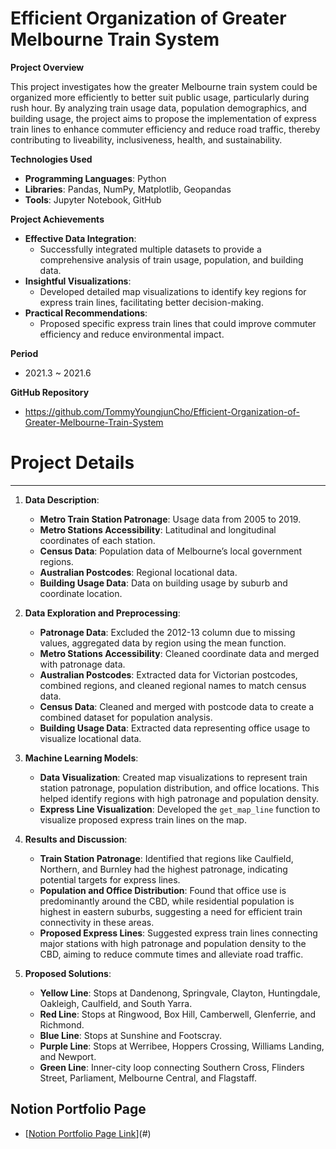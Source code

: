 # Efficient Organization of Greater Melbourne Train System

**Project Overview**

This project investigates how the greater Melbourne train system could be organized more efficiently to better suit public usage, particularly during rush hour. By analyzing train usage data, population demographics, and building usage, the project aims to propose the implementation of express train lines to enhance commuter efficiency and reduce road traffic, thereby contributing to liveability, inclusiveness, health, and sustainability.

**Technologies Used**

- **Programming Languages**: Python
- **Libraries**: Pandas, NumPy, Matplotlib, Geopandas
- **Tools**: Jupyter Notebook, GitHub

**Project Achievements**

- **Effective Data Integration**:
    - Successfully integrated multiple datasets to provide a comprehensive analysis of train usage, population, and building data.
- **Insightful Visualizations**:
    - Developed detailed map visualizations to identify key regions for express train lines, facilitating better decision-making.
- **Practical Recommendations**:
    - Proposed specific express train lines that could improve commuter efficiency and reduce environmental impact.

**Period**

- 2021.3 ~ 2021.6

**GitHub Repository**

- https://github.com/TommyYoungjunCho/Efficient-Organization-of-Greater-Melbourne-Train-System

# Project Details

---

1. **Data Description**:
    - **Metro Train Station Patronage**: Usage data from 2005 to 2019.
    - **Metro Stations Accessibility**: Latitudinal and longitudinal coordinates of each station.
    - **Census Data**: Population data of Melbourne’s local government regions.
    - **Australian Postcodes**: Regional locational data.
    - **Building Usage Data**: Data on building usage by suburb and coordinate location.
    
2. **Data Exploration and Preprocessing**:
    - **Patronage Data**: Excluded the 2012-13 column due to missing values, aggregated data by region using the mean function.
    - **Metro Stations Accessibility**: Cleaned coordinate data and merged with patronage data.
    - **Australian Postcodes**: Extracted data for Victorian postcodes, combined regions, and cleaned regional names to match census data.
    - **Census Data**: Cleaned and merged with postcode data to create a combined dataset for population analysis.
    - **Building Usage Data**: Extracted data representing office usage to visualize locational data.
    
3. **Machine Learning Models**:
    - **Data Visualization**: Created map visualizations to represent train station patronage, population distribution, and office locations. This helped identify regions with high patronage and population density.
    - **Express Line Visualization**: Developed the `get_map_line` function to visualize proposed express train lines on the map.
    
4. **Results and Discussion**:
    - **Train Station Patronage**: Identified that regions like Caulfield, Northern, and Burnley had the highest patronage, indicating potential targets for express lines.
    - **Population and Office Distribution**: Found that office use is predominantly around the CBD, while residential population is highest in eastern suburbs, suggesting a need for efficient train connectivity in these areas.
    - **Proposed Express Lines**: Suggested express train lines connecting major stations with high patronage and population density to the CBD, aiming to reduce commute times and alleviate road traffic.
    
5. **Proposed Solutions**:
    - **Yellow Line**: Stops at Dandenong, Springvale, Clayton, Huntingdale, Oakleigh, Caulfield, and South Yarra.
    - **Red Line**: Stops at Ringwood, Box Hill, Camberwell, Glenferrie, and Richmond.
    - **Blue Line**: Stops at Sunshine and Footscray.
    - **Purple Line**: Stops at Werribee, Hoppers Crossing, Williams Landing, and Newport.
    - **Green Line**: Inner-city loop connecting Southern Cross, Flinders Street, Parliament, Melbourne Central, and Flagstaff.

## Notion Portfolio Page
- [[Notion Portfolio Page Link](https://magic-taleggio-e52.notion.site/Portfolio-705d90d52e4e451488fb20e3d6653d3b)](#) 
